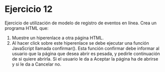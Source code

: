 # Ejercicio 12
Ejercicio de utilización de modelo de registro de eventos en línea. Crea un programa
HTML que:
1. Muestre un hiperenlace a otra página HTML.
2. Al hacer click sobre este hiperenlace se debe ejecutar una función JavaScript llamada
confirmar(). Esta función confirmar debe informar al usuario que la página que desea
abrir es pesada, y pedirle continuación de si quiere abrirla. Si el usuario le da a Aceptar
la página ha de abrirse y si le da a Cancelar no.
